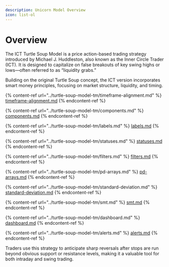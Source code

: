 ```yaml
---
description: Unicorn Model Overview
icon: list-ol
---
```


# Overview

The ICT Turtle Soup Model is a price action-based trading strategy introduced by Michael J. Huddleston, also known as the Inner Circle Trader (ICT). It is designed to capitalize on false breakouts of key swing highs or lows—often referred to as “liquidity grabs.”&#x20;

Building on the original Turtle Soup concept, the ICT version incorporates smart money principles, focusing on market structure, liquidity, and timing.&#x20;

{% content-ref url="../turtle-soup-model-tm/timeframe-alignment.md" %}
[timeframe-alignment.md](../turtle-soup-model-tm/timeframe-alignment.md)
{% endcontent-ref %}

{% content-ref url="../turtle-soup-model-tm/components.md" %}
[components.md](../turtle-soup-model-tm/components.md)
{% endcontent-ref %}

{% content-ref url="../turtle-soup-model-tm/labels.md" %}
[labels.md](../turtle-soup-model-tm/labels.md)
{% endcontent-ref %}

{% content-ref url="../turtle-soup-model-tm/statuses.md" %}
[statuses.md](../turtle-soup-model-tm/statuses.md)
{% endcontent-ref %}

{% content-ref url="../turtle-soup-model-tm/filters.md" %}
[filters.md](../turtle-soup-model-tm/filters.md)
{% endcontent-ref %}

{% content-ref url="../turtle-soup-model-tm/pd-arrays.md" %}
[pd-arrays.md](../turtle-soup-model-tm/pd-arrays.md)
{% endcontent-ref %}

{% content-ref url="../turtle-soup-model-tm/standard-deviation.md" %}
[standard-deviation.md](../turtle-soup-model-tm/standard-deviation.md)
{% endcontent-ref %}

{% content-ref url="../turtle-soup-model-tm/smt.md" %}
[smt.md](../turtle-soup-model-tm/smt.md)
{% endcontent-ref %}

{% content-ref url="../turtle-soup-model-tm/dashboard.md" %}
[dashboard.md](../turtle-soup-model-tm/dashboard.md)
{% endcontent-ref %}

{% content-ref url="../turtle-soup-model-tm/alerts.md" %}
[alerts.md](../turtle-soup-model-tm/alerts.md)
{% endcontent-ref %}

Traders use this strategy to anticipate sharp reversals after stops are run beyond obvious support or resistance levels, making it a valuable tool for both intraday and swing trading.
